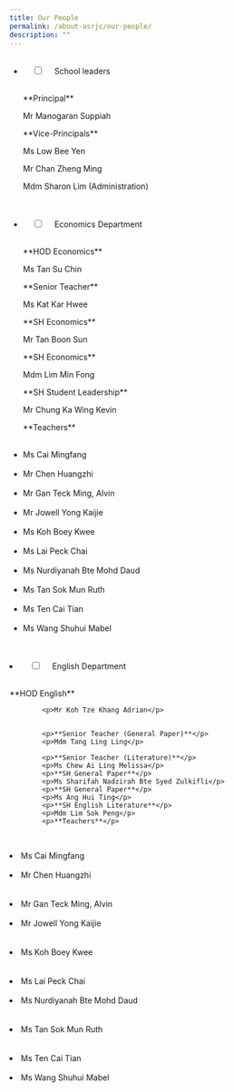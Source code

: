```yaml
---
title: Our People
permalink: /about-asrjc/our-people/
description: ""
---
```

<ul class="jekyllcodex_accordion">  
 <li>  
    <input type="checkbox" id="accordion1">  
    <label for="accordion1">School leaders</label>  
    <div>  
      <p>**Principal**</p>
			<p>Mr Manogaran Suppiah</p>
			<p>**Vice-Principals**</p>
			<p>Ms Low Bee Yen</p>
			<p>Mr Chan Zheng Ming</p>
			<p>Mdm Sharon Lim (Administration)</p>
    </div>  
</li>
 <li>  
    <input type="checkbox" id="accordion2">  
    <label for="accordion2">Economics Department</label>  
    <div>  
      <p>**HOD Economics**</p>
			<p>Ms Tan Su Chin</p>
			<p>**Senior Teacher**</p>
			<p>Ms Kat Kar Hwee</p>
			<p>**SH Economics**</p>
			<p>Mr Tan Boon Sun</p>
			<p>**SH Economics**</p>
			<p>Mdm Lim Min Fong</p>
			<p>**SH Student Leadership**</p>
			<p>Mr Chung Ka Wing Kevin</p>
			<p>**Teachers**</p>  
        <li>Ms Cai Mingfang</li>  
        <li>Mr Chen Huangzhi</li>  
        <li>Mr Gan Teck Ming, Alvin</li>
			  <li>Mr Jowell Yong Kaijie</li>  
        <li>Ms Koh Boey Kwee</li>  
        <li>Ms Lai Peck Chai</li>
			  <li>Ms Nurdiyanah Bte Mohd Daud</li>  
        <li>Ms Tan Sok Mun Ruth</li>  
        <li>Ms Ten Cai Tian</li>
			  <li>Ms Wang Shuhui Mabel</li>
      </ul>  
    </div>  
</li>
 <li>  
    <input type="checkbox" id="accordion3">  
    <label for="accordion3">English Department</label>  
    <div>  
      <p>**HOD English**</p>
			
			<p>Mr Koh Tze Khang Adrian</p>
			
			
			<p>**Senior Teacher (General Paper)**</p>
			<p>Mdm Tang Ling Ling</p>
			
			<p>**Senior Teacher (Literature)**</p>
			<p>Ms Chew Ai Ling Melissa</p>
			<p>**SH General Paper**</p>
			<p>Ms Sharifah Nadzirah Bte Syed Zulkifli</p>
			<p>**SH General Paper**</p>
			<p>Ms Ang Hui Ting</p>
			<p>**SH English Literature**</p>
			<p>Mdm Lim Sok Peng</p>
			<p>**Teachers**</p>  
        <li>Ms Cai Mingfang</li>
        <li>Mr Chen Huangzhi</li>  
        <li>Mr Gan Teck Ming, Alvin</li>
			  <li>Mr Jowell Yong Kaijie</li>  
        <li>Ms Koh Boey Kwee</li>  
        <li>Ms Lai Peck Chai</li>
			  <li>Ms Nurdiyanah Bte Mohd Daud</li>  
        <li>Ms Tan Sok Mun Ruth</li>  
        <li>Ms Ten Cai Tian</li>
			  <li>Ms Wang Shuhui Mabel</li>
      </ul>  
    </div>  
</li>
</ul>